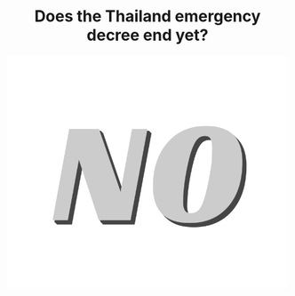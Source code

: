 <h1 align="center">
  Does the Thailand emergency decree end yet?
</h1>

<p align="center">
  <img src="./NO.svg" alt="NO"></img>
</p>
